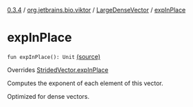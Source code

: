 [0.3.4](../../index.md) / [org.jetbrains.bio.viktor](../index.md) / [LargeDenseVector](index.md) / [expInPlace](.)

# expInPlace

`fun expInPlace(): Unit` [(source)](https://github.com/JetBrains-Research/viktor/blob/0.3.4/src/main/kotlin/org/jetbrains/bio/viktor/DenseVector.kt#L83)

Overrides [StridedVector.expInPlace](../-strided-vector/exp-in-place.md)

Computes the exponent of each element of this vector.

Optimized for dense vectors.

